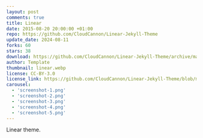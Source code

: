 ```yaml
---
layout: post
comments: true
title: Linear
date: 2015-08-20 20:00:00 +01:00
repo: https://github.com/CloudCannon/Linear-Jekyll-Theme
update_date: 2024-08-11
forks: 60
stars: 38
download: https://github.com/CloudCannon/Linear-Jekyll-Theme/archive/master.zip
author: Template
thumbnail: linear.webp
license: CC-BY-3.0
license_link: https://github.com/CloudCannon/Linear-Jekyll-Theme/blob/master/LICENSE.txt
carousel:
  - 'screenshot-1.png'
  - 'screenshot-2.png'
  - 'screenshot-3.png'
  - 'screenshot-4.png'
  - 'screenshot-5.png'
---
```


Linear theme.
